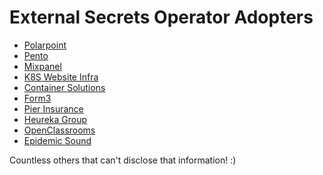 # External Secrets Operator Adopters

<!-- Add yourself here if you are using ESO in your company or your project! -->

- [Polarpoint](https://www.polarpoint.io/)
- [Pento](https://www.pento.io/)
- [Mixpanel](https://mixpanel.com)
- [K8S Website Infra](https://k8s.io/)
- [Container Solutions](http://container-solutions.com/)
- [Form3](https://www.form3.tech/)
- [Pier Insurance](https://www.pier.digital/)
- [Heureka Group](https://heureka.group)
- [OpenClassrooms](https://openclassrooms.com)
- [Epidemic Sound](https://www.epidemicsound.com/)


Countless others that can't disclose that information! :)
